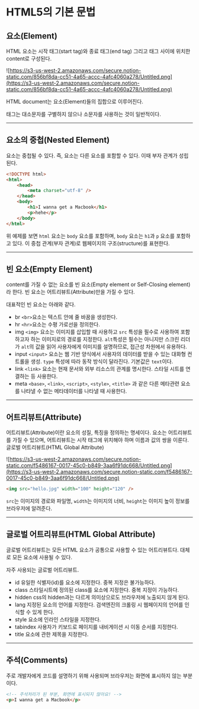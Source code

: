 # HTML5의 기본 문법

## 요소(Element)

HTML 요소는 시작 태그(start tag)와 종료 태그(end tag) 그리고 태그 사이에 위치한 content로 구성된다.

![https://s3-us-west-2.amazonaws.com/secure.notion-static.com/856bf8da-cc51-4a65-accc-4afc4060a278/Untitled.png](https://s3-us-west-2.amazonaws.com/secure.notion-static.com/856bf8da-cc51-4a65-accc-4afc4060a278/Untitled.png)

HTML document는 요소(Element)들의 집합으로 이루어진다.

태그는 대소문자를 구별하지 않으나 소문자를 사용하는 것이 일반적이다.

---

## 요소의 중첩(Nested Element)

요소는 중첩될 수 있다. 즉, 요소는 다른 요소를 포함할 수 있다. 이때 부자 관계가 성립된다.

```html
<!DOCTYPE html>
<html>
    <head>
        <meta charset="utf-8" />
    </head>
    <body>
        <h1>I wanna get a Macbook</h1>
        <p>hehe</p>
    </body>
</html>
```

위 예제를 보면 `html` 요소는 `body` 요소를 포함하며, `body` 요소는 `h1`과 `p` 요소를 포함하고 있다. 이 중첩 관계(부자 관계)로 웹페이지의 구조(structure)를 표현한다.

---

## 빈 요소(Empty Element)

content를 가질 수 없는 요소를 빈 요소(Empty element or Self-Closing element)라 한다. 빈 요소는 어트리뷰트(Attribute)만을 가질 수 있다.

대표적인 빈 요소는 아래와 같다.

-   br
    `<br>`요소는 텍스트 안에 줄 바꿈을 생성한다.
-   hr
    `<hr>`요소는 수평 가로선을 정의한다.
-   img
    `<img>` 요소는 이미지를 삽입할 때 사용하고 `src` 특성을 필수로 사용하여 포함하고자 하는 이미지로의 경로를 지정한다. `alt`특성은 필수는 아니지만 스크린 리더가 `alt`의 값을 읽어 사용자에게 이미지를 설명하므로, 접근성 차원에서 유용하다.
-   input
    `<input>` 요소는 웹 기반 양식에서 사용자의 데이터를 받을 수 있는 대화형 컨트롤을 생성. `type` 특성에 따라 동작 방식이 달라진다. 기본값은 `text`이다.
-   link
    `<link>` 요소는 현재 문서와 외부 리소스의 관계를 명시한다. 스타일 시트를 연결하는 등 사용한다.
-   meta
    `<base>`, `<link>`, `<script>`, `<style>`, `<title>` 과 같은 다른 메타관련 요소를 나타낼 수 없는 메타데이터를 나타낼 때 사용한다.

---

## 어트리뷰트(Attribute)

어트리뷰트(Attribute)이란 요소의 성질, 특징을 정의하는 명세이다. 요소는 어트리뷰트를 가질 수 있으며, 어트리뷰트는 시작 태그에 위치해야 하며 이름과 값의 쌍을 이룬다. 글로벌 어트리뷰트(HTML Global Attribute)

![https://s3-us-west-2.amazonaws.com/secure.notion-static.com/f5486167-0017-45c0-b849-3aa6f91dc668/Untitled.png](https://s3-us-west-2.amazonaws.com/secure.notion-static.com/f5486167-0017-45c0-b849-3aa6f91dc668/Untitled.png)

```html
<img src="hello.jpg" width="100" height="120" />
```

`src`는 이미지의 경로와 파일명, `width`는 이미지의 너비, `height`는 이미지 높이 정보를 브라우저에 알려준다.

---

## 글로벌 어트리뷰트(HTML Global Attribute)

글로벌 어트리뷰트는 모든 HTML 요소가 공통으로 사용할 수 있는 어트리뷰트다. 대체로 모든 요소에 사용될 수 있다.

자주 사용되는 글로벌 어트리뷰트.

-   id
    유일한 식별자(id)를 요소에 지정한다. 중복 지정은 불가능하다.
-   class
    스타일시트에 정의된 class를 요소에 지정한다. 중복 지정이 가능하다.
-   hidden
    css의 hidden과는 다르게 의미상으로도 브라우저에 노출되지 않게 된다.
-   lang
    지정된 요소의 언어를 지정한다. 검색엔진의 크롤링 시 웹페이지의 언어를 인식할 수 있게 한다.
-   style
    요소에 인라인 스타일을 지정한다.
-   tabindex
    사용자가 키보드로 페이지를 내비게이션 시 이동 순서를 지정한다.
-   title
    요소에 관한 제목을 지정한다.

---

## 주석(Comments)

주로 개발자에게 코드를 설명하기 위해 사용되며 브라우저는 화면에 표시하지 않는 부분이다.

```html
<!-- 주석처리가 된 부분, 화면에 표시되지 않아요! -->
<p>I wanna get a Macbook</p>
```
